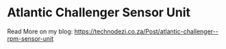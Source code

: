 # Atlantic Challenger Sensor Unit

Read More on my blog: https://technodezi.co.za/Post/atlantic-challenger--rpm-sensor-unit
